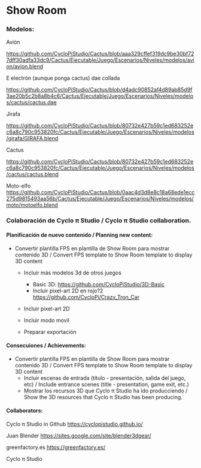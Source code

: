 # Show Room 
### Modelos:

Avión

https://github.com/CycloPiStudio/Cactus/blob/aaa329cffef319dc9be30bf727dff30adfa33dc9/Cactus/Ejecutable/Juego/Escenarios/Niveles/modelos/avion/avion.blend 

E electrón (aunque ponga cactus) dae collada

https://github.com/CycloPiStudio/Cactus/blob/d4adc90852af4d89ab85d9f3ae20b5c2b8a8b4c6/Cactus/Ejecutable/Juego/Escenarios/Niveles/modelos/cactus/cactus.dae

Jirafa

https://github.com/CycloPiStudio/Cactus/blob/80732e427b59c1ed683252ec6a8c790c953820fc/Cactus/Ejecutable/Juego/Escenarios/Niveles/modelos/girafa/GIRAFA.blend

Cactus

https://github.com/CycloPiStudio/Cactus/blob/80732e427b59c1ed683252ec6a8c790c953820fc/Cactus/Ejecutable/Juego/Escenarios/Niveles/modelos/cactus/cactus.blend

Moto-elfo
https://github.com/CycloPiStudio/Cactus/blob/0aac4d3d8e8c18a68ede1ecc275d9815493aa56b/Cactus/Ejecutable/Juego/Escenarios/Niveles/modelos/moto/motoelfo.blend


### Colaboración de Cyclo π Studio / Cyclo π Studio collaboration.
#### Planificación de nuevo contenido / Planning new content:
- Convertir plantilla FPS en plantilla de Show Room para mostrar contenido 3D / Convert FPS template to Show Room template to display 3D content
  - Incluir más modelos 3d de otros juegos
    - Basic 3D:
    https://github.com/CycloPiStudio/3D-Basic 
    - Incluir pixel-art 2D en rojo?2
    https://github.com/CycloPi/Crazy_Tron_Car
    
  - Incluir pixel-art 2D
  - Incluir modo movil
  - Preparar exportación
 
  
#### Consecuiones / Achievements:
- Convertir plantilla FPS en plantilla de Show Room para mostrar contenido 3D / Convert FPS template to Show Room template to display 3D content
  - Incluir escenas de entrada (título - presentación, salida del juego, etc) / Include entrance scenes (title - presentation, game exit, etc.)
  - Mostrar los recursos 3D que Cyclo π Studio ha ido producciendo / Show the 3D resources that Cyclo π Studio has been producing.
 
#### Collaborators:

Cyclo π Studio in Github https://cyclopistudio.github.io/

Juan Blender https://sites.google.com/site/blender3dgear/

greenfactory.es https://greenfactory.es/

Cyclo π Studio
